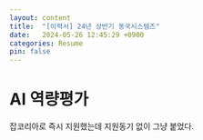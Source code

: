 ```yaml
---
layout: content
title:  "[이력서] 24년 상반기 동국시스템즈"
date:   2024-05-26 12:45:29 +0900
categories: Resume
pin: false
---
```



# AI 역량평가
잡코리아로 즉시 지원했는데 지원동기 없이 그냥 붙었다.

